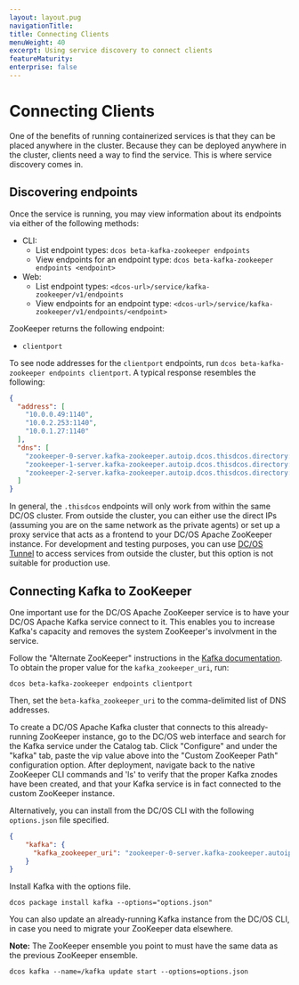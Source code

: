 ```yaml
---
layout: layout.pug
navigationTitle:
title: Connecting Clients
menuWeight: 40
excerpt: Using service discovery to connect clients
featureMaturity:
enterprise: false
---
```


<!-- https://github.com/mesosphere/dcos-zookeeper/ -->


# Connecting Clients

One of the benefits of running containerized services is that they can be placed anywhere in the cluster. Because they can be deployed anywhere in the cluster, clients need a way to find the service. This is where service discovery comes in.

<a name="discovering-endpoints"></a>
## Discovering endpoints

Once the service is running, you may view information about its endpoints via either of the following methods:

- CLI:
  - List endpoint types: `dcos beta-kafka-zookeeper endpoints`
  - View endpoints for an endpoint type: `dcos beta-kafka-zookeeper endpoints <endpoint>`
- Web:
  - List endpoint types: `<dcos-url>/service/kafka-zookeeper/v1/endpoints`
  - View endpoints for an endpoint type: `<dcos-url>/service/kafka-zookeeper/v1/endpoints/<endpoint>`

ZooKeeper returns the following endpoint:

- `clientport`

To see node addresses for the `clientport` endpoints, run `dcos beta-kafka-zookeeper endpoints clientport`. A typical response resembles the following:

```json
{
  "address": [
    "10.0.0.49:1140",
    "10.0.2.253:1140",
    "10.0.1.27:1140"
  ],
  "dns": [
    "zookeeper-0-server.kafka-zookeeper.autoip.dcos.thisdcos.directory:1140",
    "zookeeper-1-server.kafka-zookeeper.autoip.dcos.thisdcos.directory:1140",
    "zookeeper-2-server.kafka-zookeeper.autoip.dcos.thisdcos.directory:1140"
  ]
}
```

In general, the `.thisdcos` endpoints will only work from within the same DC/OS cluster. From outside the cluster, you can either use the direct IPs (assuming you are on the same network as the private agents) or set up a proxy service that acts as a frontend to your DC/OS Apache ZooKeeper instance. For development and testing purposes, you can use [DC/OS Tunnel](/latest/administration/access-node/tunnel/) to access services from outside the cluster, but this option is not suitable for production use.

<a name="connecting-kafka-to-zookeeper"></a>
## Connecting Kafka to ZooKeeper

One important use for the DC/OS Apache ZooKeeper service is to have your DC/OS Apache Kafka service connect to it. This enables you to increase Kafka's capacity and removes the system ZooKeeper's involvment in the service.

Follow the "Alternate ZooKeeper" instructions in the [Kafka documentation](/service-docs/kafka/2.0.2-0.11.0/install/#alternate-zookeeper). To obtain the proper value for the `kafka_zookeeper_uri`, run:

`dcos beta-kafka-zookeeper endpoints clientport`

Then, set the `beta-kafka_zookeeper_uri` to the comma-delimited list of DNS addresses.

To create a DC/OS Apache Kafka cluster that connects to this already-running ZooKeeper instance, go to the DC/OS web interface and search for the Kafka service under the Catalog tab. Click "Configure" and under the "kafka" tab, paste the vip value above into the "Custom ZooKeeper Path" configuration option. After deployment, navigate back to the native ZooKeeper CLI commands and 'ls' to verify that the proper Kafka znodes have been created, and that your Kafka service is in fact connected to the custom ZooKeeper instance.

Alternatively, you can install from the DC/OS CLI with the following `options.json` file specified.

```json
{
    "kafka": {
      "kafka_zookeeper_uri": "zookeeper-0-server.kafka-zookeeper.autoip.dcos.thisdcos.directory:1140,zookeeper-1-server.kafka-zookeeper.autoip.dcos.thisdcos.directory:1140,zookeeper-2-server.kafka-zookeeper.autoip.dcos.thisdcos.directory:1140"
    }
}
```

Install Kafka with the options file.

```shell
dcos package install kafka --options="options.json"
```

You can also update an already-running Kafka instance from the DC/OS CLI, in case you need to migrate your ZooKeeper data elsewhere.

**Note:** The ZooKeeper ensemble you point to must have the same data as the previous ZooKeeper ensemble.

```shell
dcos kafka --name=/kafka update start --options=options.json
```
